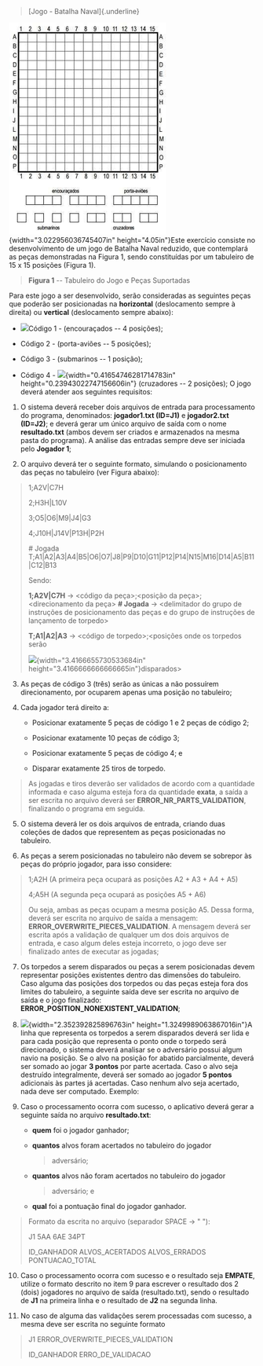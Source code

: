 > [Jogo - Batalha Naval]{.underline}

![](https://github.com/HPereiraVitor/Lab1BatalhaNaval/blob/main/images/media/image1.jpeg){width="3.022956036745407in"
height="4.05in"}Este exercício consiste no desenvolvimento de um jogo de
Batalha Naval reduzido, que contemplará as peças demonstradas na Figura
1, sendo constituídas por um tabuleiro de 15 x 15 posições (Figura 1).

> **Figura 1** -- Tabuleiro do Jogo e Peças Suportadas

Para este jogo a ser desenvolvido, serão consideradas as seguintes peças
que poderão ser posicionadas na **horizontal** (deslocamento sempre à
direita) ou **vertical** (deslocamento sempre abaixo):

-   ![](media/media/image2.jpeg)Código
    1 - (encouraçados -- 4 posições);

-   Código 2 - (porta-aviões -- 5 posições);

-   Código 3 - (submarinos -- 1 posição);

-   Código 4 -
    ![](media/media/image5.png){width="0.41654746281714783in"
    height="0.23943022747156606in"} (cruzadores -- 2 posições); O jogo
    deverá atender aos seguintes requisitos:

1.  O sistema deverá receber dois arquivos de entrada para processamento
    do programa, denominados: **jogador1.txt (ID=J1)** e **jogador2.txt
    (ID=J2)**; e deverá gerar um único arquivo de saída com o nome
    **resultado.txt** (ambos devem ser criados e armazenados na mesma
    pasta do programa). A análise das entradas sempre deve ser iniciada
    pelo **Jogador 1**;

2.  O arquivo deverá ter o seguinte formato, simulando o posicionamento
    das peças no tabuleiro (ver Figura abaixo):

> 1;A2V\|C7H
>
> 2;H3H\|L10V
>
> 3;O5\|O6\|M9\|J4\|G3
>
> 4;J10H\|J14V\|P13H\|P2H
>
> \# Jogada
> T;A1\|A2\|A3\|A4\|B5\|O6\|O7\|J8\|P9\|D10\|G11\|P12\|P14\|N15\|M16\|D14\|A5\|B11\|C12\|B13
>
> Sendo:
>
> **1;A2V\|C7H** → \<código da peça\>;\<posição da
> peça\>;\<direcionamento da peça\> **\# Jogada** → \<delimitador do
> grupo de instruções de posicionamento das peças e do grupo de
> instruções de lançamento de torpedo\>
>
> **T;A1\|A2\|A3** → \<código de torpedo\>;\<posições onde os torpedos
> serão
>
> ![](media/media/image6.jpeg){width="3.4166655730533684in"
> height="3.4166666666666665in"}disparados\>

3.  As peças de código 3 (três) serão as únicas a não possuírem
    direcionamento, por ocuparem apenas uma posição no tabuleiro;

4.  Cada jogador terá direito a:

    -   Posicionar exatamente 5 peças de código 1 e 2 peças de código 2;

    -   Posicionar exatamente 10 peças de código 3;

    -   Posicionar exatamente 5 peças de código 4; e

    -   Disparar exatamente 25 tiros de torpedo.

> As jogadas e tiros deverão ser validados de acordo com a quantidade
> informada e caso alguma esteja fora da quantidade **exata**, a saída a
> ser escrita no arquivo deverá ser **ERROR_NR_PARTS_VALIDATION**,
> finalizando o programa em seguida.

5.  O sistema deverá ler os dois arquivos de entrada, criando duas
    coleções de dados que representem as peças posicionadas no
    tabuleiro.

6.  As peças a serem posicionadas no tabuleiro não devem se sobrepor às
    peças do próprio jogador, para isso considere:

> 1;A2H (A primeira peça ocupará as posições A2 + A3 + A4 + A5)
>
> 4;A5H (A segunda peça ocupará as posições A5 + A6)
>
> Ou seja, ambas as peças ocupam a mesma posição A5. Dessa forma, deverá
> ser escrita no arquivo de saída a mensagem:
> **ERROR_OVERWRITE_PIECES_VALIDATION**. A mensagem deverá ser escrita
> após a validação de qualquer um dos dois arquivos de entrada, e caso
> algum deles esteja incorreto, o jogo deve ser finalizado antes de
> executar as jogadas;

7.  Os torpedos a serem disparados ou peças a serem posicionadas devem
    representar posições existentes dentro das dimensões do tabuleiro.
    Caso alguma das posições dos torpedos ou das peças esteja fora dos
    limites do tabuleiro, a seguinte saída deve ser escrita no arquivo
    de saída e o jogo finalizado:
    **ERROR_POSITION_NONEXISTENT_VALIDATION**;

8.  ![](media/media/image7.png){width="2.352392825896763in"
    height="1.3249989063867016in"}A linha que representa os torpedos a
    serem disparados deverá ser lida e para cada posição que representa
    o ponto onde o torpedo será direcionado, o sistema deverá analisar
    se o adversário possui algum navio na posição. Se o alvo na posição
    for abatido parcialmente, deverá ser somado ao jogar **3 pontos**
    por parte acertada. Caso o alvo seja destruído integralmente, deverá
    ser somado ao jogador **5 pontos** adicionais às partes já
    acertadas. Caso nenhum alvo seja acertado, nada deve ser computado.
    Exemplo:

9.  Caso o processamento ocorra com sucesso, o aplicativo deverá gerar a
    seguinte saída no arquivo **resultado.txt**:

    -   **quem** foi o jogador ganhador;

    -   **quantos** alvos foram acertados no tabuleiro do jogador
        > adversário;

    -   **quantos** alvos não foram acertados no tabuleiro do jogador
        > adversário; e

    -   **qual** foi a pontuação final do jogador ganhador.

> Formato da escrita no arquivo (separador SPACE → " "):
>
> J1 5AA 6AE 34PT
>
> ID_GANHADOR ALVOS_ACERTADOS ALVOS_ERRADOS PONTUACAO_TOTAL

10. Caso o processamento ocorra com sucesso e o resultado seja
    **EMPATE**, utilize o formato descrito no item 9 para escrever o
    resultado dos 2 (dois) jogadores no arquivo de saída
    (resultado.txt), sendo o resultado de **J1** na primeira linha e o
    resultado de **J2** na segunda linha.

11. No caso de alguma das validações serem processadas com sucesso, a
    mesma deve ser escrita no seguinte formato

> J1 ERROR_OVERWRITE_PIECES_VALIDATION
>
> ID_GANHADOR ERRO_DE_VALIDACAO
